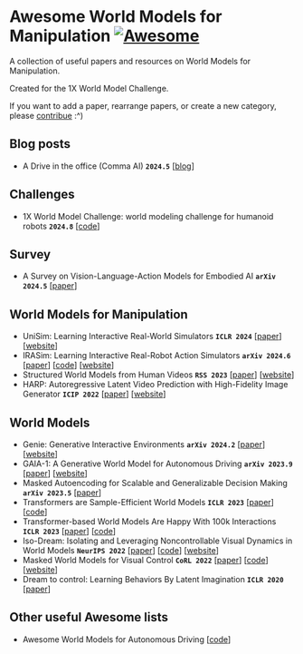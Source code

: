 # Awesome World Models for Manipulation [![Awesome](https://cdn.rawgit.com/sindresorhus/awesome/d7305f38d29fed78fa85652e3a63e154dd8e8829/media/badge.svg)](https://github.com/sindresorhus/awesome)

A collection of useful papers and resources on World Models for Manipulation.

Created for the 1X World Model Challenge.

If you want to add a paper, rearrange papers, or create a new category, please [contribue](contributing.md) :^)


## Blog posts


- A Drive in the office (Comma AI) **`2024.5`** [[blog](https://blog.comma.ai/a-drive-in-the-office/)]


## Challenges

- 1X World Model Challenge: world modeling challenge for humanoid robots **`2024.8`** [[code](https://github.com/1x-technologies/1xgpt)]

## Survey

- A Survey on Vision-Language-Action Models for Embodied AI **`arXiv 2024.5`** [[paper](https://arxiv.org/abs/2405.14093)]


## World Models for Manipulation

- UniSim: Learning Interactive Real-World Simulators **`ICLR 2024`** [[paper](https://openreview.net/pdf?id=sFyTZEqmUY)] [[website](https://universal-simulator.github.io/unisim/)]
- IRASim: Learning Interactive Real-Robot Action Simulators **`arXiv 2024.6`** [[paper](https://arxiv.org/pdf/22406.14540)] [[code](https://github.com/bytedance/IRASim)] [[website](https://gen-irasim.github.io)]
- Structured World Models from Human Videos **`RSS 2023`** [[paper](https://arxiv.org/pdf/2308.10901)] [[website](https://human-world-model.github.io)]
- HARP: Autoregressive Latent Video Prediction with High-Fidelity Image Generator **`ICIP 2022`** [[paper](https://arxiv.org/pdf/2209.07143)] [[website](https://sites.google.com/view/harp-videos/home)]

## World Models

- Genie: Generative Interactive Environments **`arXiv 2024.2`** [[paper](https://arxiv.org/pdf/2402.15391)] [[website](https://sites.google.com/view/genie-2024/)]
- GAIA-1: A Generative World Model for Autonomous Driving **`arXiv 2023.9`** [[paper](https://arxiv.org/pdf/2309.17080)] [[website](https://wayve.ai/thinking/introducing-gaia1/)]
- Masked Autoencoding for Scalable and Generalizable Decision Making **`arXiv 2023.5`** [[paper](https://arxiv.org/pdf/2211.12740)]
- Transformers are Sample-Efficient World Models **`ICLR 2023`** [[paper](https://arxiv.org/pdf/2209.00588)] [[code](https://github.com/eloialonso/iris)]
- Transformer-based World Models Are Happy With 100k Interactions **`ICLR 2023`** [[paper](https://arxiv.org/pdf/2303.07109)] [[code](https://github.com/jrobine/twm)]
- Iso-Dream: Isolating and Leveraging Noncontrollable Visual  Dynamics in World Models **`NeurIPS 2022`** [[paper](https://arxiv.org/pdf/2205.13817)] [[code](https://github.com/panmt/Iso-Dream?tab=readme-ov-file)] [[website](https://sites.google.com/view/iso-dream)]
- Masked World Models for Visual Control **`CoRL 2022`** [[paper](https://arxiv.org/pdf/2206.14244)] [[code](https://github.com/younggyoseo/MWM)] [[website](https://sites.google.com/view/mwm-rl)]
- Dream to control: Learning Behaviors By Latent Imagination **`ICLR 2020`** [[paper](https://arxiv.org/pdf/1912.01603)]

## Other useful Awesome lists

- Awesome World Models for Autonomous Driving [[code](https://github.com/LMD0311/Awesome-World-Model)] 
